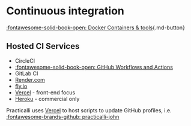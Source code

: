# Continuous integration

[:fontawesome-solid-book-open: Docker Containers & tools](docker/){.md-button}


## Hosted CI Services

- CircleCI
- [:fontawesome-solid-book-open: GitHub Workflows and Actions](github/)
- GitLab CI
- [Render.com](https://render.com/)
- [fly.io](https://fly.io)
- [Vercel](https://vercel.com/) - front-end focus
- [Heroku](https://heroku.com) - commercial only

Practicalli uses [Vercel](https://vercel.com/) to host scripts to update GitHub profiles, i.e. [:fontawesome-brands-github: practicalli-john](https://github.com/practicalli-john)

